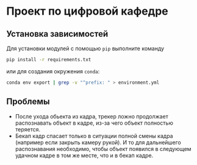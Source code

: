 # Проект по цифровой кафедре

## Установка зависимостей

Для установки модулей с помощью `pip` выполните команду

```bash
pip install -r requirements.txt
```

или для создания окружения `conda`:

```bash
conda env export | grep -v "^prefix: " > environment.yml
```

## Проблемы

- После ухода обьекта из кадра, трекер ложно продолжает распознавать объект в кадре, из-за чего объект полностью теряется.
- Бекап кадр спасает только в ситуации полной смены кадра (например если закрыть камеру рукой). И то для дальнейшего распознавания необходимо, чтобы объект появился в следующем удачном кадре в том же месте, что и в бекап кадре.
